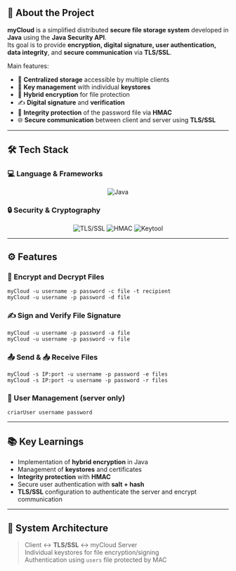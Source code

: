 ## 🚀 About the Project

**myCloud** is a simplified distributed **secure file storage system** developed in **Java** using the **Java Security API**.  
Its goal is to provide **encryption, digital signature, user authentication, data integrity**, and **secure communication** via **TLS/SSL**.

Main features:
- 📂 **Centralized storage** accessible by multiple clients
- 🔑 **Key management** with individual **keystores**
- 🔐 **Hybrid encryption** for file protection
- ✍️ **Digital signature** and **verification**
- 🔏 **Integrity protection** of the password file via **HMAC**
- 🌐 **Secure communication** between client and server using **TLS/SSL**

---

## 🛠️ Tech Stack

### 💻 Language & Frameworks
<p align="center">
  <img alt="Java" src="https://img.shields.io/badge/Java-ED8B00?logo=java&logoColor=white&style=for-the-badge" />
</p>

### 🔒 Security & Cryptography
<p align="center">
  <img alt="TLS/SSL" src="https://img.shields.io/badge/TLS%2FSSL-003366?logo=letsencrypt&logoColor=white&style=for-the-badge" />
  <img alt="HMAC" src="https://img.shields.io/badge/HMAC-SHA256-orange?style=for-the-badge" />
  <img alt="Keytool" src="https://img.shields.io/badge/Keytool-Java%20Security-green?style=for-the-badge" />
</p>

---

## ⚙️ Features

### 🔐 Encrypt and Decrypt Files
```
myCloud -u username -p password -c file -t recipient
myCloud -u username -p password -d file
```

### ✍️ Sign and Verify File Signature
```
myCloud -u username -p password -a file
myCloud -u username -p password -v file
```

### 📤 Send & 📥 Receive Files
```
myCloud -s IP:port -u username -p password -e files
myCloud -s IP:port -u username -p password -r files
```

### 👤 User Management (server only)
```
criarUser username password
```

---

## 📚 Key Learnings
- Implementation of **hybrid encryption** in Java
- Management of **keystores** and certificates
- **Integrity protection** with **HMAC**
- Secure user authentication with **salt + hash**
- **TLS/SSL** configuration to authenticate the server and encrypt communication

---

## 📸 System Architecture
> Client ↔ **TLS/SSL** ↔ myCloud Server  
> Individual keystores for file encryption/signing  
> Authentication using `users` file protected by MAC

